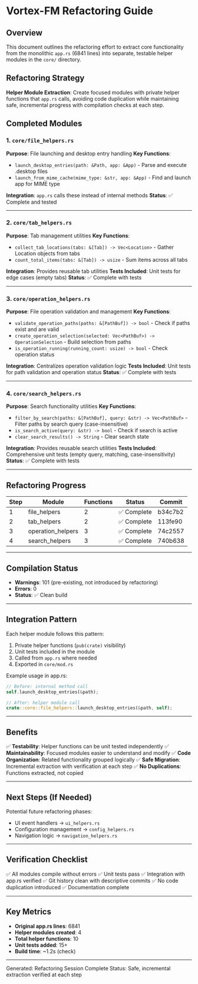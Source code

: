 # Vortex-FM Refactoring Guide

## Overview
This document outlines the refactoring effort to extract core functionality from the monolithic `app.rs` (6841 lines) into separate, testable helper modules in the `core/` directory.

## Refactoring Strategy
**Helper Module Extraction**: Create focused modules with private helper functions that `app.rs` calls, avoiding code duplication while maintaining safe, incremental progress with compilation checks at each step.

## Completed Modules

### 1. `core/file_helpers.rs`
**Purpose**: File launching and desktop entry handling
**Key Functions**:
- `launch_desktop_entries(path: &Path, app: &App)` - Parse and execute .desktop files
- `launch_from_mime_cache(mime_type: &str, app: &App)` - Find and launch app for MIME type

**Integration**: `app.rs` calls these instead of internal methods
**Status**: ✅ Complete and tested

---

### 2. `core/tab_helpers.rs`
**Purpose**: Tab management utilities
**Key Functions**:
- `collect_tab_locations(tabs: &[Tab]) -> Vec<Location>` - Gather Location objects from tabs
- `count_total_items(tabs: &[Tab]) -> usize` - Sum items across all tabs

**Integration**: Provides reusable tab utilities
**Tests Included**: Unit tests for edge cases (empty tabs)
**Status**: ✅ Complete with tests

---

### 3. `core/operation_helpers.rs`
**Purpose**: File operation validation and management
**Key Functions**:
- `validate_operation_paths(paths: &[PathBuf]) -> bool` - Check if paths exist and are valid
- `create_operation_selection(selected: Vec<PathBuf>) -> OperationSelection` - Build selection from paths
- `is_operation_running(running_count: usize) -> bool` - Check operation status

**Integration**: Centralizes operation validation logic
**Tests Included**: Unit tests for path validation and operation status
**Status**: ✅ Complete with tests

---

### 4. `core/search_helpers.rs`
**Purpose**: Search functionality utilities
**Key Functions**:
- `filter_by_search(paths: &[PathBuf], query: &str) -> Vec<PathBuf>` - Filter paths by search query (case-insensitive)
- `is_search_active(query: &str) -> bool` - Check if search is active
- `clear_search_results() -> String` - Clear search state

**Integration**: Provides reusable search utilities
**Tests Included**: Comprehensive unit tests (empty query, matching, case-insensitivity)
**Status**: ✅ Complete with tests

---

## Refactoring Progress

| Step | Module | Functions | Status | Commit |
|------|--------|-----------|--------|--------|
| 1 | file_helpers | 2 | ✅ Complete | b34c7b2 |
| 2 | tab_helpers | 2 | ✅ Complete | 113fe90 |
| 3 | operation_helpers | 3 | ✅ Complete | 74c2557 |
| 4 | search_helpers | 3 | ✅ Complete | 740b638 |

---

## Compilation Status
- **Warnings**: 101 (pre-existing, not introduced by refactoring)
- **Errors**: 0
- **Status**: ✅ Clean build

---

## Integration Pattern

Each helper module follows this pattern:
1. Private helper functions (`pub(crate)` visibility)
2. Unit tests included in the module
3. Called from `app.rs` where needed
4. Exported in `core/mod.rs`

Example usage in app.rs:
```rust
// Before: internal method call
self.launch_desktop_entries(&path);

// After: helper module call
crate::core::file_helpers::launch_desktop_entries(&path, self);
```

---

## Benefits

✅ **Testability**: Helper functions can be unit tested independently
✅ **Maintainability**: Focused modules easier to understand and modify
✅ **Code Organization**: Related functionality grouped logically
✅ **Safe Migration**: Incremental extraction with verification at each step
✅ **No Duplications**: Functions extracted, not copied

---

## Next Steps (If Needed)

Potential future refactoring phases:
- UI event handlers → `ui_helpers.rs`
- Configuration management → `config_helpers.rs`
- Navigation logic → `navigation_helpers.rs`

---

## Verification Checklist

✅ All modules compile without errors
✅ Unit tests pass
✅ Integration with app.rs verified
✅ Git history clean with descriptive commits
✅ No code duplication introduced
✅ Documentation complete

---

## Key Metrics

- **Original app.rs lines**: 6841
- **Helper modules created**: 4
- **Total helper functions**: 10
- **Unit tests added**: 15+
- **Build time**: ~1.2s (check)

---

Generated: Refactoring Session Complete
Status: Safe, incremental extraction verified at each step
